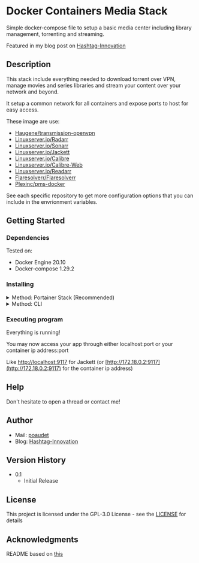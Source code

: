 # Docker Containers Media Stack

Simple docker-compose file to setup a basic media center including library management, torrenting and streaming.

Featured in my blog post on [Hashtag-Innovation](https://hashtag-innovation.com)

## Description

This stack include everything needed to download torrent over VPN, manage movies and series libraries and stream your content over your network and beyond.

It setup a common network for all containers and expose ports to host for easy access.

These image are use:
* [Haugene/transmission-openvpn](https://github.com/haugene/docker-transmission-openvpn)
* [Linuxserver.io/Radarr](https://github.com/linuxserver/docker-radarr)
* [Linuxserver.io/Sonarr](https://github.com/linuxserver/docker-sonarr)
* [Linuxserver.io/Jackett](https://github.com/linuxserver/docker-jackett)
* [Linuxserver.io/Calibre](https://github.com/linuxserver/docker-calibre)
* [Linuxserver.io/Calibre-Web](https://github.com/linuxserver/docker-calibre-web)
* [Linuxserver.io/Readarr](https://github.com/linuxserver/docker-readarr)
* [Flaresolverr/Flaresolverr](https://github.com//FlareSolverr/FlareSolverr)
* [Plexinc/pms-docker](https://github.com/plexinc/pms-docker)

See each specific repository to get more configuration options that you can include in the envrionment variables.

## Getting Started

### Dependencies
Tested on:
* Docker Engine 20.10
* Docker-compose 1.29.2

### Installing

<details><summary>Method: Portainer Stack (Recommended)</summary>
<p>

1. Check your docker and docker-compose version
```ShellSession
$ docker-compose -v && docker -v
```

See above for required version and update if needed.

Links to official documentation
- [Get Docker](https://docs.docker.com/get-docker/)
- [Get Docker-compose](https://docs.docker.com/compose/install/)

Or... you may give a try with your package manager.

e.g. for Ubuntu
```ShellSession
$ apt update
$ apt install docker-ce docker-ce-cli containerd.io docker-compose
```

2. Install Portainer or Portainer Agent. If it's your first or single docker server, you must have Portainer first. Agent alone is not enough

* [Portainer/Portainer-CE](https://github.com/portainer/portainer/)
* [Portainer/Portainer-Agent](https://github.com/portainer/agent)

3. Enter your Portainer Web and select your environmnent

4. Click on stack, then add stack

5. Select **Use a git repository**

6. Name your stack

7. Set the Repository URL to https://github.com/poaudet/media-stack.git

8. Download the [.env-sample](.env-sample) and rename it to *.env*

9. Back to Portainer, click **Load variables from .env file** and select to file you just rename

10. Edit variables to suit your needs

11. Deploy stack!

</p>
</details>

<details><summary>Method: CLI</summary>
<p>

1. Check your docker and docker-compose version
```ShellSession
$ docker-compose -v && docker -v
```

See above for required version and update if needed.

Links to official documentation
- [Get Docker](https://docs.docker.com/get-docker/)
- [Get Docker-compose](https://docs.docker.com/compose/install/)

Or... you may give a try with your package manager.

e.g. for Ubuntu
```ShellSession
$ apt update
$ apt install docker-ce docker-ce-cli containerd.io docker-compose
```
2. Clone this repository on your host
```ShellSession
$ git clone https://github.com/poaudet/media-stack.git
```
3. Edit the file .env-sample for your needs and save it to .env **in the same folder of docker-compose.yml**

4. Edit the **.env** file for any specific configurations.

5. Run the image
```Shell
$ docker-compose up -d
```
6. Test if everything is up and running
```Shell
$ docker ps
```
You should get the list of your running container, including six new ones!

```Shell
$ curl -I host:port
```
Where host maybe localhost if you keep the port expose in the docker-compose.yml.
Port should be the one of the service you are checking.

You should get this as your first line
```
HTTP/1.1 301 Moved Permanently 
#Or HTTP/1.1 200 Moved Permanently
...
```

You can also use the helper script *connection_check.sh*
```ShellSession
$ sh connection_check.sh [ip address of the host/localhost if omitted]
```

You should get this:
```
Testing on localhost...
Connection successfull to Jackett
Connection successfull to Flaresolverr
Connection successfull to Radarr
Connection successfull to Sonarr
Connection successfull to Plex
Connection successfull to Torrent
...
```

7. Enjoy! :)
</p>
</details>

### Executing program

Everything is running!

You may now access your app through either localhost:port or your container ip address:port

Like [http://localhost:9117](http://localhost:9117) for Jackett (or [http://172.18.0.2:9117](http://172.18.0.2:9117) for the container ip address)

## Help

Don't hesitate to open a thread or contact me!

## Author

- Mail: [poaudet](mailto://pier-olivier.audet@hashtag-innovation.com)
- Blog: [Hashtag-Innovation](https://hashtag-innovation.com)

## Version History

* 0.1
    * Initial Release

## License

This project is licensed under the GPL-3.0 License - see the [LICENSE](LICENSE) for details

## Acknowledgments

README based on [this](https://gist.github.com/DomPizzie/7a5ff55ffa9081f2de27c315f5018afc)
